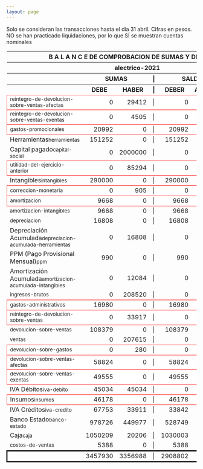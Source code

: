 ```yaml
--- 
layout: page
--- 
```

<script>

$('* div').each(function () {   
    var item = $(this).text();
    var num = Number(item).toLocaleString('en');

    if (Number(item) < 0) {
        num = num.replace('-', '');
        $(this).addClass('negMoney');
    } else {
        $(this).addClass('enMoney');
    }

    $(this).text(num);
});
</script>
 


Solo se consideran las transacciones hasta el día 31	abril.
Cifras en pesos.
NO se han practicado liquidaciones, por lo que SÍ se muestran cuentas nominales
<table rules='groups'>
<style> tfoot {  border: 3px solid black;  } </style> 
<thead><th colspan='7'> B A L A N C E  DE COMPROBACION DE SUMAS Y DE SALDOS </th> </thead>
<thead> <th colspan='7'> alectrico-2021</th></thead>
<thead> <th> </th> <th align='center' colspan= '2'>SUMAS</th> <th>|</th> <th align='center' colspan='2'>SALDOS</th> <th rowspan='2' > Errores </th> </thead>
<thead> <th></th>  <th align='center'>DEBE</th> <th align='center'>HABER</th> <th>|</th> <th align='center'>DEBER</th> <th align='center'>ACREEDOR</th> <th>A Corregir </th> </thead>
<tbody>
<tr style=' background: #fff; border: 1px solid red;'>
<td><small>reintegro-de-devolucion-sobre-ventas-afectas</small></td> <td align='right'>0</td> <td align='right'>29412</td> <td> | </td> <td align='right'> 0</td> <td align='right'>29412</td> </tr>
<tr style=' background: #fff; border: 1px solid red;'>
<td><small>reintegro-de-devolucion-sobre-ventas-exentas</small></td> <td align='right'>0</td> <td align='right'>4505</td> <td> | </td> <td align='right'> 0</td> <td align='right'>4505</td> </tr>
<tr style=' background: #fff; border: 1px solid red;'>
<td><small>gastos-promocionales</small></td> <td align='right'>20992</td> <td align='right'>0</td> <td> | </td> <td align='right'> 20992</td> <td align='right'>0</td> </tr>
<tr>
<td>Herramientas<small>herramientas</small></td> <td align='right'>151252</td> <td align='right'>0</td> <td> | </td> <td align='right'> 151252</td> <td align='right'>0</td>
</tr>
<tr>
<td>Capital pagado<small>capital-social</small></td> <td align='right'>0</td> <td align='right'>2000000</td> <td> | </td> <td align='right'> 0</td> <td align='right'>2000000</td>
</tr>
<tr style=' background: #fff; border: 1px solid red;'>
<td><small>utilidad-del-ejercicio-anterior</small></td> <td align='right'>0</td> <td align='right'>85294</td> <td> | </td> <td align='right'> 0</td> <td align='right'>85294</td> </tr>
<tr>
<td>Intangibles<small>intangibles</small> </td> <td align='right'>290000</td> <td align='right'>0</td> <td> | </td> <td align='right'> 290000</td> <td align='right'>0</td> 
<td colspan='2' style=' background: #faa; border: 1px solid red;'>Subcuenta </td>
</tr>
<tr style=' background: #fff; border: 1px solid red;'>
<td><small>correccion-monetaria</small></td> <td align='right'>0</td> <td align='right'>905</td> <td> | </td> <td align='right'> 0</td> <td align='right'>905</td> </tr>
<tr style=' background: #fff; border: 1px solid red;'>
<td><small>amortizacion</small></td> <td align='right'>9668</td> <td align='right'>0</td> <td> | </td> <td align='right'> 9668</td> <td align='right'>0</td> </tr>
<tr>
<td><small>amortizacion-intangibles</small></td> <td align='right'>9668</td> <td align='right'>0</td> <td> | </td> <td align='right'> 9668</td> <td align='right'>0</td>
</tr>
<tr>
<td><small>depreciacion</small></td> <td align='right'>16808</td> <td align='right'>0</td> <td> | </td> <td align='right'> 16808</td> <td align='right'>0</td>
</tr>
<tr>
<td>Depreciación Acumulada<small>depreciacion-acumulada-herramientas</small></td> <td align='right'>0</td> <td align='right'>16808</td> <td> | </td> <td align='right'> 0</td> <td align='right'>16808</td>
</tr>
<tr>
<td>PPM (Pago Provisional Mensual)<small>ppm</small></td> <td align='right'>990</td> <td align='right'>0</td> <td> | </td> <td align='right'> 990</td> <td align='right'>0</td>
</tr>
<tr>
<td>Amortización Acumulada<small>amortizacion-acumulada-intangibles</small></td> <td align='right'>0</td> <td align='right'>12084</td> <td> | </td> <td align='right'> 0</td> <td align='right'>12084</td>
</tr>
<tr>
<td><small>ingresos-brutos</small></td> <td align='right'>0</td> <td align='right'>208520</td> <td> | </td> <td align='right'> 0</td> <td align='right'>208520</td>
</tr>
<tr style=' background: #fff; border: 1px solid red;'>
<td><small>gastos-administrativos</small></td> <td align='right'>16980</td> <td align='right'>0</td> <td> | </td> <td align='right'> 16980</td> <td align='right'>0</td> </tr>
<tr style=' background: #fff; border: 1px solid red;'>
<td><small>reintegro-de-devolucion-sobre-ventas</small></td> <td align='right'>0</td> <td align='right'>33917</td> <td> | </td> <td align='right'> 0</td> <td align='right'>33917</td> </tr>
<tr>
<td><small>devolucion-sobre-ventas</small></td> <td align='right'>108379</td> <td align='right'>0</td> <td> | </td> <td align='right'> 108379</td> <td align='right'>0</td>
</tr>
<tr>
<td><small>ventas</small></td> <td align='right'>0</td> <td align='right'>207615</td> <td> | </td> <td align='right'> 0</td> <td align='right'>207615</td>
</tr>
<tr style=' background: #fff; border: 1px solid red;'>
<td><small>devolucion-sobre-gastos</small></td> <td align='right'>0</td> <td align='right'>280</td> <td> | </td> <td align='right'> 0</td> <td align='right'>280</td> </tr>
<tr style=' background: #fff; border: 1px solid red;'>
<td><small>devolucion-sobre-ventas-afectas</small></td> <td align='right'>58824</td> <td align='right'>0</td> <td> | </td> <td align='right'> 58824</td> <td align='right'>0</td> </tr>
<tr style=' background: #fff; border: 1px solid red;'>
<td><small>devolucion-sobre-ventas-exentas</small></td> <td align='right'>49555</td> <td align='right'>0</td> <td> | </td> <td align='right'> 49555</td> <td align='right'>0</td> </tr>
<tr>
<td>IVA Débitos<small>iva-debito</small></td> <td align='right'>45034</td> <td align='right'>45034</td> <td> | </td> <td align='right'> 0</td> <td align='right'>0</td>
</tr>
<tr style=' background: #fff; border: 1px solid red;'>
<td>Insumos<small>insumos</small></td> <td align='right'>46178</td> <td align='right'>0</td> <td> | </td> <td align='right'> 46178</td> <td align='right'>0</td> </tr>
<tr>
<td>IVA Créditos<small>iva-credito</small></td> <td align='right'>67753</td> <td align='right'>33911</td> <td> | </td> <td align='right'> 33842</td> <td align='right'>0</td>
</tr>
<tr>
<td>Banco Estado<small>banco-estado</small></td> <td align='right'>978726</td> <td align='right'>449977</td> <td> | </td> <td align='right'> 528749</td> <td align='right'>0</td>
</tr>
<tr>
<td>Caja<small>caja</small></td> <td align='right'>1050209</td> <td align='right'>20206</td> <td> | </td> <td align='right'> 1030003</td> <td align='right'>0</td>
</tr>
<tr>
<td><small>costos-de-ventas</small></td> <td align='right'>5388</td> <td align='right'>0</td> <td> | </td> <td align='right'> 5388</td> <td align='right'>0</td>
</tr>
</tbody>
<tfoot>
<tr> <td></td> <td align='right'> <div>3457930</div></td> <td align='right'> <div>3356988</div></td><td> | </td> <td align='right'> <div>2908802</div></td> <td align='right'> <div>2807860</div></td> </tr>
</tfoot>
</table>
